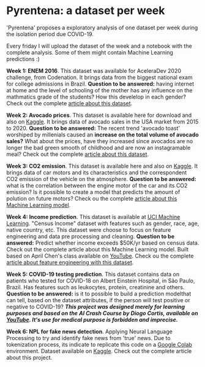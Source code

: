 # Pyrentena: a dataset per week

'Pyrentena' proposes a exploratory analysis of one dataset per week during the isolation period due COVID-19. 

Every friday I will upload the dataset of the week and a notebook with the complete analysis. Some of them might contain Machine Learning predictions :)

**Week 1: ENEM 2016**. This dataset was available for AceleraDev 2020 challenge, from Codenation. It brings data from the biggest national exam for college admissions in Brazil. **Question to be answered:** having internet at home and the level of schooling of the mother has any influence on the mathmatics grade of the students? How this develelop in each gender? Check out the complete [article about this dataset](https://medium.com/joguei-os-dados/pyrentena-a-dataset-per-week-877ccf370eac). 


**Week 2: Avocado prices**. This dataset is available here for download and also on [Kaggle](https://www.kaggle.com/alanluo418/avocado-prices-20152019). It brings data of avocado sales in the USA market from 2015 to 2020. **Question to be answered:** The recent trend 'avocado toast' worshiped by millenials caused an **increase on the total volume of avocado sales?** What about the prices, have they increased since avocados are no longer the bad green smooth of childhood and are now an instagramable meal? Check out the complete [article about this dataset](https://medium.com/joguei-os-dados/week-2-avocado-dataset-2f52442116ae).

**Week 3: CO2 emission**. This dataset is available here and also on [Kaggle](https://www.kaggle.com/gangliu/oc2emission/tasks). It brings data of car motors and its characteristics and the correspondent CO2 emission of the vehicle on the atmosphere. **Question to be answered:** what is the correlation between the engine motor of the car and its CO2 emission? Is it possible to create a model that predicts the amount of polution on future motors? Check ou the complete [article about this Machine Learning model](https://medium.com/joguei-os-dados/week-3-predicting-co2-emissions-70e554ad2276?source=collection_home---4------1-----------------------). 

**Week 4: Income prediction**. This dataset is available at [UCI Machine Learning](http://archive.ics.uci.edu/ml/datasets/Adult). "Census Income" dataset with features such as gender, race, age, native country, etc. This dataset were choose to focus on feature engineering and data pre processing and cleaning. **Question to be answered:** Predict whether income exceeds $50K/yr based on census data. Check out the complete article about this Machine Learning model. Built based on April Chen's class available on [YouTube](https://www.youtube.com/watch?v=V0u6bxQOUJ8). Check ou the complete [article about feature engineering with this dataset](https://medium.com/joguei-os-dados/week-4-feature-engineering-4787fca0f809).

**Week 5: COVID-19 testing prediction**. This dataset contains data on patients who tested for COVID-18 on Albert Einstein Hospital, in São Paulo, Brazil. Has features such as leukocytes, protein, creatinine and others. **Question to be answered:** is it to possible to build a prediction modelthat can tell, based on the dataset attributes, if the person will test positive or negative to COVID-19?
***This project was designed merely for learning purposes and based on the AI Crash Course by Diogo Cortis, available on [YouTube](https://www.youtube.com/watch?v=ecYpXd4WREk). It's use for medical purpose is forbidden and imprecise.***

**Week 6: NPL for fake news detection**. Applying Neural Language Processing to try and identify fake news from 'true' news. Due to tokenization process, its indicate to replicate this code on a [Google Colab](https://colab.research.google.com/drive/14sa6RZfmlBLBOHw1Gg0Ym6TjNtQKM06S#scrollTo=kSamoelnPdFJ) environment. Dataset available on [Kaggle](https://www.kaggle.com/clmentbisaillon/fake-and-real-news-dataset). Check out the complete article about this project. 
